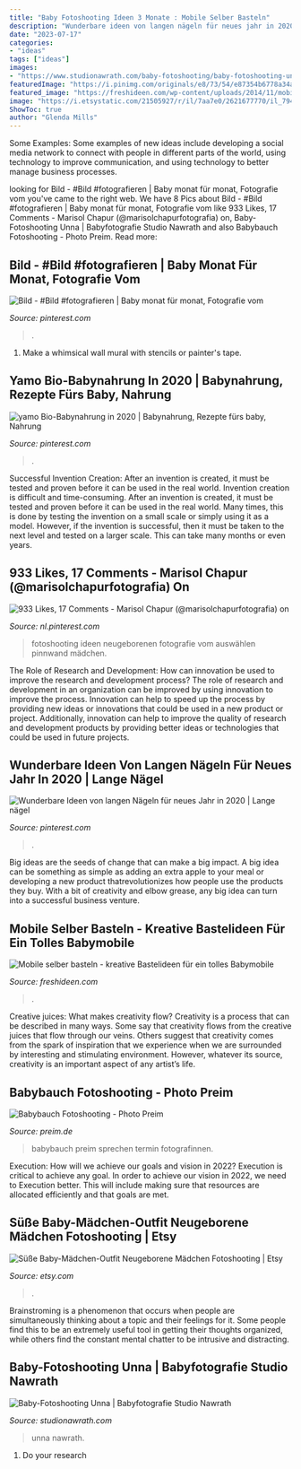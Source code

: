 ```yaml
---
title: "Baby Fotoshooting Ideen 3 Monate : Mobile Selber Basteln"
description: "Wunderbare ideen von langen nägeln für neues jahr in 2020"
date: "2023-07-17"
categories:
- "ideas"
tags: ["ideas"]
images:
- "https://www.studionawrath.com/baby-fotoshooting/baby-fotoshooting-unna-06.jpg"
featuredImage: "https://i.pinimg.com/originals/e8/73/54/e87354b6778a34a296ed0f4e9afae2c6.jpg"
featured_image: "https://freshideen.com/wp-content/uploads/2014/11/mobile-selber-basteln-babysmobile-aus-filz.jpg"
image: "https://i.etsystatic.com/21505927/r/il/7aa7e0/2621677770/il_794xN.2621677770_9va6.jpg"
ShowToc: true
author: "Glenda Mills"
---
```



Some Examples:
Some examples of new ideas include developing a social media network to connect with people in different parts of the world, using technology to improve communication, and using technology to better manage business processes.

	

		
looking for Bild - #Bild #fotografieren | Baby monat für monat, Fotografie vom you've came to the right web. We have 8 Pics about Bild - #Bild #fotografieren | Baby monat für monat, Fotografie vom like 933 Likes, 17 Comments - Marisol Chapur (@marisolchapurfotografia) on, Baby-Fotoshooting Unna | Babyfotografie Studio Nawrath and also Babybauch Fotoshooting - Photo Preim. Read more:
		
    
## Bild - #Bild #fotografieren | Baby Monat Für Monat, Fotografie Vom

<img loading=lazy src="https://i.pinimg.com/736x/80/11/62/801162c2346927d8cbdeb1f60cf33593.jpg" onerror="this.onerror=null;this.src='https://tse1.mm.bing.net/th?id=OIP.BFTLFQjENS8leO-YtP3ZIQHaF3&amp;pid=15.1';" alt="Bild - #Bild #fotografieren | Baby monat für monat, Fotografie vom">

_Source: pinterest.com_

>. 

	

1. Make a whimsical wall mural with stencils or painter's tape.

    
## Yamo Bio-Babynahrung In 2020 | Babynahrung, Rezepte Fürs Baby, Nahrung

<img loading=lazy src="https://i.pinimg.com/originals/e8/73/54/e87354b6778a34a296ed0f4e9afae2c6.jpg" onerror="this.onerror=null;this.src='https://tse1.mm.bing.net/th?id=OIP.MKs47xedLBEhaw5cZkj2GgHaJP&amp;pid=15.1';" alt="yamo Bio-Babynahrung in 2020 | Babynahrung, Rezepte fürs baby, Nahrung">

_Source: pinterest.com_

>. 

	

Successful Invention Creation: After an invention is created, it must be tested and proven before it can be used in the real world.
Invention creation is difficult and time-consuming. After an invention is created, it must be tested and proven before it can be used in the real world. Many times, this is done by testing the invention on a small scale or simply using it as a model. However, if the invention is successful, then it must be taken to the next level and tested on a larger scale. This can take many months or even years.

    
## 933 Likes, 17 Comments - Marisol Chapur (@marisolchapurfotografia) On

<img loading=lazy src="https://i.pinimg.com/originals/63/9b/02/639b02082237ce9c7212350b812c2f23.jpg" onerror="this.onerror=null;this.src='https://tse2.mm.bing.net/th?id=OIP.K1JjsYD4ALW8gw9OZwQoAgHaHa&amp;pid=15.1';" alt="933 Likes, 17 Comments - Marisol Chapur (@marisolchapurfotografia) on">

_Source: nl.pinterest.com_

>fotoshooting ideen neugeborenen fotografie vom auswählen pinnwand mädchen. 

	

The Role of Research and Development: How can innovation be used to improve the research and development process?
The role of research and development in an organization can be improved by using innovation to improve the process. Innovation can help to speed up the process by providing new ideas or innovations that could be used in a new product or project. Additionally, innovation can help to improve the quality of research and development products by providing better ideas or technologies that could be used in future projects.

    
## Wunderbare Ideen Von Langen Nägeln Für Neues Jahr In 2020 | Lange Nägel

<img loading=lazy src="https://i.pinimg.com/originals/07/26/32/07263270d283704504ba44a236e9c525.jpg" onerror="this.onerror=null;this.src='https://tse1.mm.bing.net/th?id=OIP.3idFMbleKYKFqGZ_ho1KlQHaKO&amp;pid=15.1';" alt="Wunderbare Ideen von langen Nägeln für neues Jahr in 2020 | Lange nägel">

_Source: pinterest.com_

>. 

	

Big ideas are the seeds of change that can make a big impact. A big idea can be something as simple as adding an extra apple to your meal or developing a new product thatrevolutionizes how people use the products they buy. With a bit of creativity and elbow grease, any big idea can turn into a successful business venture.

    
## Mobile Selber Basteln - Kreative Bastelideen Für Ein Tolles Babymobile

<img loading=lazy src="https://freshideen.com/wp-content/uploads/2014/11/mobile-selber-basteln-babysmobile-aus-filz.jpg" onerror="this.onerror=null;this.src='https://tse1.mm.bing.net/th?id=OIP.WnTNgupBd6pix0J4NO8fGAHaJ9&amp;pid=15.1';" alt="Mobile selber basteln - kreative Bastelideen für ein tolles Babymobile">

_Source: freshideen.com_

>. 

	

Creative juices: What makes creativity flow?
Creativity is a process that can be described in many ways. Some say that creativity flows from the creative juices that flow through our veins. Others suggest that creativity comes from the spark of inspiration that we experience when we are surrounded by interesting and stimulating environment. However, whatever its source, creativity is an important aspect of any artist’s life.

    
## Babybauch Fotoshooting - Photo Preim

<img loading=lazy src="https://www.preim.de/files/content/Portrait/Babybauch Fotoshooting/d92407-43_farbe_1.jpg" onerror="this.onerror=null;this.src='https://tse1.mm.bing.net/th?id=OIP.OtN4680qrLbmbcELlvJlEAHaE8&amp;pid=15.1';" alt="Babybauch Fotoshooting - Photo Preim">

_Source: preim.de_

>babybauch preim sprechen termin fotografinnen. 

	

Execution: How will we achieve our goals and vision in 2022?
Execution is critical to achieve any goal. In order to achieve our vision in 2022, we need to Execution better. This will include making sure that resources are allocated efficiently and that goals are met.

    
## Süße Baby-Mädchen-Outfit Neugeborene Mädchen Fotoshooting | Etsy

<img loading=lazy src="https://i.etsystatic.com/21505927/r/il/7aa7e0/2621677770/il_794xN.2621677770_9va6.jpg" onerror="this.onerror=null;this.src='https://tse4.mm.bing.net/th?id=OIP.KyX11euzUAL1Y4Qd9lN0bAHaLH&amp;pid=15.1';" alt="Süße Baby-Mädchen-Outfit Neugeborene Mädchen Fotoshooting | Etsy">

_Source: etsy.com_

>. 

	

Brainstroming is a phenomenon that occurs when people are simultaneously thinking about a topic and their feelings for it. Some people find this to be an extremely useful tool in getting their thoughts organized, while others find the constant mental chatter to be intrusive and distracting.

    
## Baby-Fotoshooting Unna | Babyfotografie Studio Nawrath

<img loading=lazy src="https://www.studionawrath.com/baby-fotoshooting/baby-fotoshooting-unna-06.jpg" onerror="this.onerror=null;this.src='https://tse3.mm.bing.net/th?id=OIP.3qqJhlyRcaPu0NQsJiDeawHaE8&amp;pid=15.1';" alt="Baby-Fotoshooting Unna | Babyfotografie Studio Nawrath">

_Source: studionawrath.com_

>unna nawrath. 

	

1. Do your research

